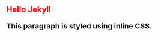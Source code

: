 <h2 style="color: red;">Hello Jekyll</h2>

<p style="font-weight: bold; font-size: 1.2rem;">
  This paragraph is styled using inline CSS.
</p>
